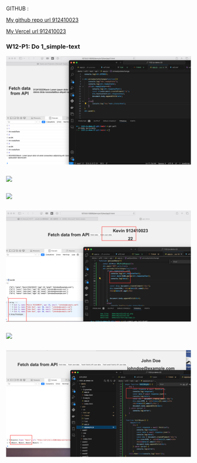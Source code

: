 GITHUB :

[My github repo url 912410023](https://github.com/0x55xx5/1122-js-demo-23)

[My Vercel url 912410023](https://1122-js-demo-23.vercel.app/demo/index.html)

### W12-P1: Do 1_simple-text

![](w12-p1.png)
 ```

 ```


 ![](w12-p2-1.png)
 ```

 ```


 ![](w12-p2-2.png)
 ```

 ```

  ![](w12-p3.png)
 ```

 ```


  ![](w12-p4.png)
 ```

 ```


   ![](w12-p5.png)
 ```

 ```